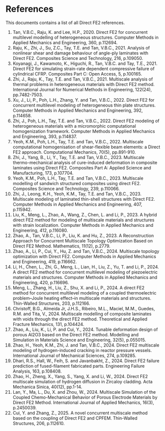 # References

This documents contains a list of all Direct FE2 references.  

1) Tan, V.B.C., Raju, K. and Lee, H.P., 2020. Direct FE2 for concurrent multilevel modelling of heterogeneous structures. Computer Methods in Applied Mechanics and Engineering, 360, p.112694.
2) Raju, K., Zhi, J., Su, Z.C., Tay, T.E. and Tan, V.B.C., 2021. Analysis of nonlinear shear and damage behaviour of angle-ply laminates with Direct FE2. Composites Science and Technology, 216, p.109050.
3) Koyanagi, J., Kawamoto, K., Higuchi, R., Tan, V.B.C. and Tay, T.E., 2021. Direct FE2 for simulating strain-rate dependent compressive failure of cylindrical CFRP. Composites Part C: Open Access, 5, p.100165.
4) Zhi, J., Raju, K., Tay, T.E. and Tan, V.B.C., 2021. Multiscale analysis of thermal problems in heterogeneous materials with Direct FE2 method. International Journal for Numerical Methods in Engineering, 122(24), pp.7482-7503.
5) Xu, J., Li, P., Poh, L.H., Zhang, Y. and Tan, V.B.C., 2022. Direct FE2 for concurrent multilevel modeling of heterogeneous thin plate structures. Computer Methods in Applied Mechanics and Engineering, 392, p.114658.
6) Zhi, J., Poh, L.H., Tay, T.E. and Tan, V.B.C., 2022. Direct FE2 modeling of heterogeneous materials with a micromorphic computational homogenization framework. Computer Methods in Applied Mechanics and Engineering, 393, p.114837.
7) Yeoh, K.M., Poh, L.H., Tay, T.E. and Tan, V.B.C., 2022. Multiscale computational homogenisation of shear-flexible beam elements: a Direct FE2 approach. Computational Mechanics, 70(5), pp.891-910.
8) Zhi, J., Yang, B., Li, Y., Tay, T.E. and Tan, V.B.C., 2023. Multiscale thermo-mechanical analysis of cure-induced deformation in composite laminates using Direct FE2. Composites Part A: Applied Science and Manufacturing, 173, p.107704.
9) Yeoh, K.M., Poh, L.H., Tay, T.E. and Tan, V.B.C., 2023. Multiscale modelling of sandwich structured composites using direct FE2. Composites Science and Technology, 239, p.110066.
10) Zhi, J., Leong, K.H., Yeoh, K.M., Tay, T.E. and Tan, V.B.C., 2023. Multiscale modeling of laminated thin-shell structures with Direct FE2. Computer Methods in Applied Mechanics and Engineering, 407, p.115942.
11) Liu, K., Meng, L., Zhao, A., Wang, Z., Chen, L. and Li, P., 2023. A hybrid direct FE2 method for modeling of multiscale materials and structures with strain localization. Computer Methods in Applied Mechanics and Engineering, 412, p.116080.
12) Zhao, A., Tan, V.B.C., Li, P., Liu, K. and Hu, Z., 2023. A Reconstruction Approach for Concurrent Multiscale Topology Optimization Based on Direct FE2 Method. Mathematics, 11(12), p.2779.
13) Zhao, A., Li, P., Cui, Y., Hu, Z. and Tan, V.B.C., 2024. Multiscale topology optimization with Direct FE2. Computer Methods in Applied Mechanics and Engineering, 419, p.116662.
14) Li, H., Chen, L., Zhi, G., Meng, L., Lian, H., Liu, Z., Yu, T. and Li, P., 2024. A direct FE2 method for concurrent multilevel modeling of piezoelectric materials and structures. Computer Methods in Applied Mechanics and Engineering, 420, p.116696.
15) Meng, L., Zhang, H., Liu, Z., Shu, X. and Li, P., 2024. A direct FE2 method for concurrent multilevel modeling of a coupled thermoelectric problem–Joule heating effect–in multiscale materials and structures. Thin-Walled Structures, 203, p.112166.
16) Christoff, B.G., Almeida Jr, J.H.S., Ribeiro, M.L., Maciel, M.M., Guedes, R.M. and Tita, V., 2024. Multiscale modelling of composite laminates with voids through the direct FE2 method. Theoretical and Applied Fracture Mechanics, 131, p.104424.
17) Zhao, A., Liu, K., Li, P. and Cui, Y., 2024. Tunable deformation design of porous Al2O3 based on the Direct FE2 method. Modelling and Simulation in Materials Science and Engineering, 32(5), p.055015.
18) Zhao, H., Yeoh, K.M., Zhi, J. and Tan, V.B.C., 2024. Direct FE2 multiscale modeling of hydrogen-induced cracking in reactor pressure vessels. International Journal of Mechanical Sciences, 274, p.109285.
19) Dhari, R.S., Hall, W., Feih, S. and Javanbakht, Z., 2024. Direct FE2 failure prediction of fused-filament fabricated parts. Engineering Failure Analysis, 163, p.108408.
20) Zhao, H., Zheng, X., Yang, S., Yang, X. and Li, W., 2024. Direct FE2 multiscale simulation of hydrogen diffusion in Zircaloy cladding. Acta Mechanica Sinica, 40(12), pp.1-14.
21) Lan, Y., Ma, L., Du, X. and Zhou, W., 2024. Multiscale Simulation of the Coupled Chemo-Mechanical Behavior of Porous Electrode Materials by Direct FE2 Method. International Journal of Applied Mechanics, 16(3), p.2450039.
22) Cui, Y. and Zhang, Z., 2025. A novel concurrent multiscale method based on the coupling of Direct FE2 and CPFEM. Thin-Walled Structures, 206, p.112610.
